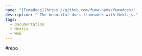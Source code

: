 ```yaml
---
name: "[Fumadocs](https://github.com/fuma-nama/fumadocs)"
description: " The beautiful docs framework with Next.js."
tags:
  - Documentation
  - Nextjs
  - Web
---
```

#repo